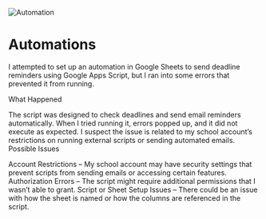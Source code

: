 ![Automation](https://github.com/user-attachments/assets/793870ef-db17-4252-a08a-9da0906b07e6)
# Automations
I attempted to set up an automation in Google Sheets to send deadline reminders using Google Apps Script, but I ran into some errors that prevented it from running.

What Happened

The script was designed to check deadlines and send email reminders automatically.
When I tried running it, errors popped up, and it did not execute as expected.
I suspect the issue is related to my school account’s restrictions on running external scripts or sending automated emails.
Possible Issues

Account Restrictions – My school account may have security settings that prevent scripts from sending emails or accessing certain features.
Authorization Errors – The script might require additional permissions that I wasn’t able to grant.
Script or Sheet Setup Issues – There could be an issue with how the sheet is named or how the columns are referenced in the script.

